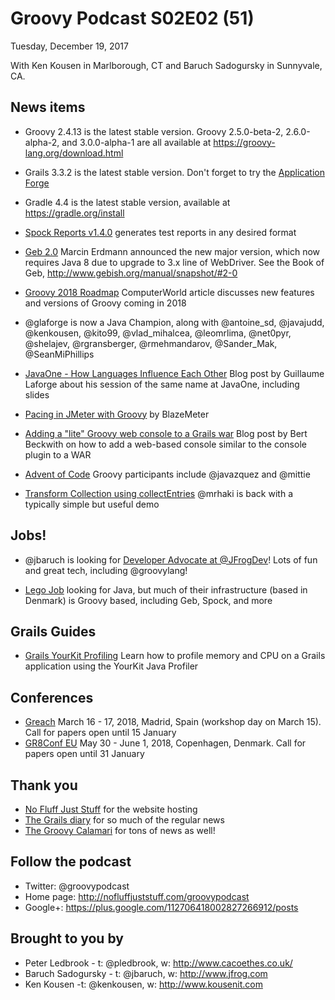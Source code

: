 # Groovy Podcast S02E02 (51)

Tuesday, December 19, 2017

With Ken Kousen in Marlborough, CT and Baruch Sadogursky in Sunnyvale, CA.

## News items

* Groovy 2.4.13 is the latest stable version. Groovy 2.5.0-beta-2, 2.6.0-alpha-2, and 3.0.0-alpha-1 are all available at https://groovy-lang.org/download.html

* Grails 3.3.2 is the latest stable version. Don't forget to try the [Application Forge](http://start.grails.org/)

* Gradle 4.4 is the latest stable version, available at https://gradle.org/install

* [Spock Reports v1.4.0](https://github.com/renatoathaydes/spock-reports) generates test reports in any desired format

* [Geb 2.0](https://groups.google.com/forum/#!topic/geb-user/grSYP1-rlaU) Marcin Erdmann announced the new major version, which now requires Java 8 due to upgrade to 3.x line of WebDriver. See the Book of Geb, http://www.gebish.org/manual/snapshot/#2-0

* [Groovy 2018 Roadmap](https://www.computerworld.com.au/article/630813/what-next-groovy-language-2018-roadmap/) ComputerWorld article discusses new features and versions of Groovy coming in 2018

* @glaforge is now a Java Champion, along with @antoine_sd, @javajudd, @kenkousen, @kito99, @vlad_mihalcea, @leomrlima, @net0pyr, @shelajev, @rgransberger, @rmehmandarov, @Sander_Mak, @SeanMiPhillips

* [JavaOne - How Languages Influence Each Other](http://glaforge.appspot.com/article/javaone-how-languages-influence-each-other-reflections-on-14-years-of-apache-groovy) Blog post by Guillaume Laforge about his session of the same name at JavaOne, including slides

* [Pacing in JMeter with Groovy](https://www.blazemeter.com/blog/how-to-easily-implement-pacing-jmeter) by BlazeMeter

* [Adding a "lite" Groovy web console to a Grails war](http://burtbeckwith.com/blog/?p=2460) Blog post by Bert Beckwith on how to add a web-based console similar to the console plugin to a WAR

* [Advent of Code](http://adventofcode.com/) Groovy participants include @javazquez and @mittie

* [Transform Collection using collectEntries](http://mrhaki.blogspot.com.es/2011/09/groovy-goodness-transform-collection-to.html) @mrhaki is back with a typically simple but useful demo

## Jobs!

* @jbaruch is looking for [Developer Advocate at @JFrogDev](https://join.jfrog.com/job/?job=848102)! Lots of fun and great tech, including @groovylang!

* [Lego Job](https://www.linkedin.com/jobs/view/545487234/) looking for Java, but much of their infrastructure (based in Denmark) is Groovy based, including Geb, Spock, and more

## Grails Guides

* [Grails YourKit Profiling](http://guides.grails.org/grails-yourkit-profiling/guide/index.html) Learn how to profile memory and CPU on a Grails application using the YourKit Java Profiler

## Conferences

* [Greach](http://2018.greachconf.com/) March 16 - 17, 2018, Madrid, Spain (workshop day on March 15). Call for papers open until 15 January
* [GR8Conf EU](http://cfp.gr8conf.org/login/auth) May 30 - June 1, 2018, Copenhagen, Denmark. Call for papers open until 31 January

## Thank you

* [No Fluff Just Stuff](https://nofluffjuststuff.com/home/main) for the website hosting
* [The Grails diary](http://grydeske.net/news) for so much of the regular news
* [The Groovy Calamari](http://groovycalamari.com/) for tons of news as well!

## Follow the podcast

* Twitter: @groovypodcast
* Home page: http://nofluffjuststuff.com/groovypodcast
* Google+: https://plus.google.com/112706418002827266912/posts

## Brought to you by

* Peter Ledbrook - t: @pledbrook, w: http://www.cacoethes.co.uk/
* Baruch Sadogursky - t: @jbaruch, w: http://www.jfrog.com
* Ken Kousen -t: @kenkousen, w: http://www.kousenit.com

